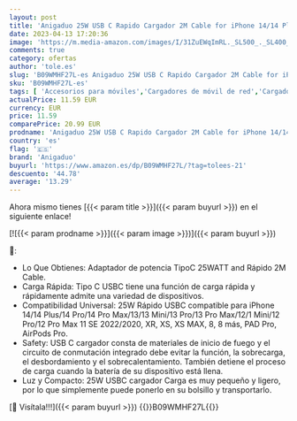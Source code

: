 ```yaml
---
layout: post
title: 'Anigaduo 25W USB C Rapido Cargador 2M Cable for iPhone 14/14 Plus/14 Pro/14 Pro Max/13/12/11/XS/XS MAX/XR/X  USBC Rápida Cabezal Carga Enchufe Pared Charger Adaptador Corrient'
date: 2023-04-13 17:20:36
image: 'https://m.media-amazon.com/images/I/31ZuEWqImRL._SL500_._SL400_.jpg'
comments: true
category: ofertas
author: 'tole.es'
slug: 'B09WMHF27L-es Anigaduo 25W USB C Rapido Cargador 2M Cable for iPhone...'
sku: 'B09WMHF27L-es'
tags: [ 'Accesorios para móviles','Cargadores de móvil de red','Cargadores para móviles','Comunicación móvil y accesorios','Electrónica','anigaduo','iphone','🇪🇸', ]
actualPrice: 11.59 EUR
currency: EUR
price: 11.59
comparePrice: 20.99 EUR
prodname: 'Anigaduo 25W USB C Rapido Cargador 2M Cable for iPhone 14/14 Plus/14 Pro/14 Pro Max/13/12/11/XS/XS MAX/XR/X  USBC Rápida Cabezal Carga Enchufe Pared Charger Adaptador Corrient'
country: 'es'
flag: '🇪🇸'
brand: 'Anigaduo'
buyurl: 'https://www.amazon.es/dp/B09WMHF27L/?tag=tolees-21'
descuento: '44.78'
average: '13.29'
---
```


Ahora mismo tienes [{{< param title >}}]({{< param buyurl >}}) en el siguiente enlace!

[![{{< param prodname >}}]({{< param image >}})]({{< param buyurl >}})

🔎:

- Lo Que Obtienes: Adaptador de potencia TipoC 25WATT and Rápido 2M Cable.
- Carga Rápida: Tipo C USBC tiene una función de carga rápida y rápidamente admite una variedad de dispositivos.
- Compatibilidad Universal: 25W Rápido USBC compatible para iPhone 14/14 Plus/14 Pro/14 Pro Max/13/13 Mini/13 Pro/13 Pro Max/12/1 Mini/12 Pro/12 Pro Max 11 SE 2022/2020, XR, XS, XS MAX, 8, 8 más, PAD Pro, AirPods Pro.
- Safety: USB C cargador consta de materiales de inicio de fuego y el circuito de conmutación integrado debe evitar la función, la sobrecarga, el desbordamiento y el sobrecalentamiento. También detiene el proceso de carga cuando la batería de su dispositivo está llena.
- Luz y Compacto: 25W USBC cargador Carga es muy pequeño y ligero, por lo que simplemente puede ponerlo en su bolsillo y transportarlo.

[🛒 Visítala!!!]({{< param buyurl >}})
{{<world>}}B09WMHF27L{{</world>}}
